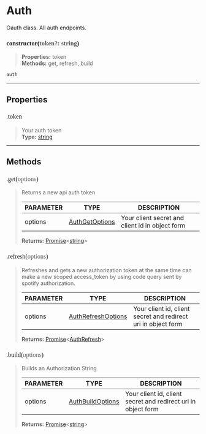 # Auth

Oauth class. All auth endpoints.
<h3 style="font-family: consolas;" id="constructor">constructor(<font style="opacity: 0.7; font-weight: light;">token?: string</font>)</h3>

> **Properties:** token<br>
> **Methods:** get, refresh, build
```js
auth
```

---
## Properties
<h3 style="font-family: consolas; font-weight: lighter;" id="token">.token</h3>

> Your auth token<br>
> **Type:** [string](https://developer.mozilla.<strong>or</strong>g/en-US/docs/Web/JavaScript/Reference/Global_Objects/string)

---
## Methods
<h3 style="font-family: consolas; font-weight: lighter;" id="get">.get(<font style="opacity: 0.7; font-weight: light;">options</font>)</h3>

> Returns a new api auth token
> 
> | PARAMETER   | TYPE    | DESCRIPTION    |
> |--------|---------|----------------|
> | options | [AuthGetOptions](/typedef/AuthGetOptions) | Your client secret and client id in object form |
> 
> **Returns:** [Promise](https://developer.mozilla.<strong>or</strong>g/en-US/docs/Web/JavaScript/Reference/Global_Objects/promise)<[string](https://developer.mozilla.org/en-US/docs/Web/JavaScript/Reference/Global_Objects/string)>
<h3 style="font-family: consolas; font-weight: lighter;" id="refresh">.refresh(<font style="opacity: 0.7; font-weight: light;">options</font>)</h3>

> Refreshes and gets a new authorization token at the same time can make a new scoped access_token by using code query sent by spotify authorization.
> 
> | PARAMETER   | TYPE    | DESCRIPTION    |
> |--------|---------|----------------|
> | options | [AuthRefreshOptions](/typedef/AuthRefreshOptions) | Your client id, client secret and redirect uri in object form |
> 
> **Returns:** [Promise](https://developer.mozilla.<strong>or</strong>g/en-US/docs/Web/JavaScript/Reference/Global_Objects/promise)<[AuthRefresh](/typedef/AuthRefresh)>
<h3 style="font-family: consolas; font-weight: lighter;" id="build">.build(<font style="opacity: 0.7; font-weight: light;">options</font>)</h3>

> Builds an Authorization String
> 
> | PARAMETER   | TYPE    | DESCRIPTION    |
> |--------|---------|----------------|
> | options | [AuthBuildOptions](/typedef/AuthBuildOptions) | Your client id, client secret and redirect uri in object form |
> 
> **Returns:** [Promise](https://developer.mozilla.<strong>or</strong>g/en-US/docs/Web/JavaScript/Reference/Global_Objects/promise)<[string](https://developer.mozilla.org/en-US/docs/Web/JavaScript/Reference/Global_Objects/string)>